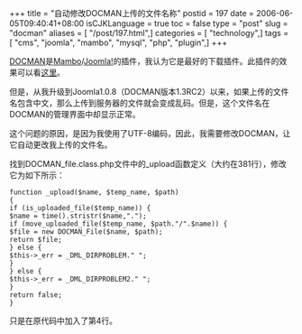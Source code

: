 +++
title = "自动修改DOCMAN上传的文件名称"
postid = 197
date = 2006-06-05T09:40:41+08:00
isCJKLanguage = true
toc = false
type = "post"
slug = "docman"
aliases = [ "/post/197.html",]
categories = [ "technology",]
tags = [ "cms", "joomla", "mambo", "mysql", "php", "plugin",]
+++


[DOCMAN](http://www.mambodocman.com/)是[Mambo](http://mamboserver.com/)/[Joomla!](http://www.joomla.org)的插件，我认为它是最好的下载插件。此插件的效果可以看[这里](http://cai.mediasky.cn/index.php?option=com_docman&Itemid=51)。

但是，从我升级到Joomla1.0.8（DOCMAN版本1.3RC2）以来，如果上传的文件名包含中文，那么上传到服务器的文件就会变成乱码。但是，这个文件名在DOCMAN的管理界面中却显示正常。

这个问题的原因，是因为我使用了UTF-8编码，因此，我需要修改DOCMAN，让它自动更改我上传的文件名。

找到DOCMAN\_file.class.php文件中的\_upload函数定义（大约在381行），修改它为如下所示：<!--more-->

``` {line="1" lang="php"}
function _upload($name, $temp_name, $path)
{
if (is_uploaded_file($temp_name)) {
$name = time().stristr($name,".");
if (move_uploaded_file($temp_name, $path."/".$name)) {
$file = new DOCMAN_File($name, $path);
return $file;
} else {
$this->_err = _DML_DIRPROBLEM." ";
}
} else {
$this->_err = _DML_DIRPROBLEM2." ";
}
return false;
}
```

只是在原代码中加入了第4行。

